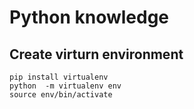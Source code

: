 # Python knowledge

## Create virturn environment

```
pip install virtualenv
python  -m virtualenv env
source env/bin/activate
```
